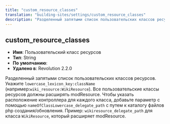 ```yaml
---
title: "custom_resource_classes"
translation: "building-sites/settings/custom_resource_classes"
description: "Разделенный запятыми список пользовательских классов ресурсов"
---
```


## custom_resource_classes

-   **Имя**: Пользовательский класс ресурсов
-   **Тип**: String
-   **По умолчанию**:
-   **Удалено в**: Revolution 2.2.0

Разделенный запятыми список пользовательских классов ресурсов. Укажите `lowercase_lexicon_key:className` (например:`wiki_resource:WikiResource`). Все пользовательские классы ресурсов должны расширять modResource. Чтобы указать расположение контроллера для каждого класса, добавьте параметр с помощью `nameOfClassLowercase_delegate_path` с путем к каталогу файлов php создания/обновления. Пример: `wikiresource_delegate_path` для класса `WikiResource`, который расширяет modResource.
